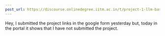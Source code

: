 ```yaml
---
post_url: https://discourse.onlinedegree.iitm.ac.in/t/project-1-llm-based-automation-agent-discussion-thread-tds-jan-2025/164277/537
---
```

Hey, I submitted the project links in the google form yesterday but, today in the portal it shows that I have not submitted the project.